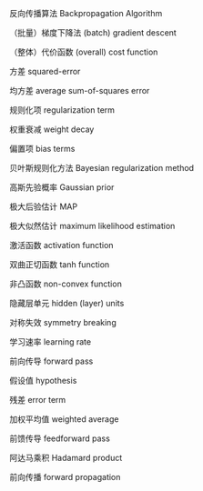 反向传播算法	Backpropagation Algorithm

（批量）梯度下降法	(batch) gradient descent

（整体）代价函数	(overall) cost function

方差	squared-error

均方差	average sum-of-squares error

规则化项	regularization term

权重衰减	weight decay

偏置项	bias terms

贝叶斯规则化方法	Bayesian regularization method

高斯先验概率	Gaussian prior

极大后验估计	MAP

极大似然估计	maximum likelihood estimation

激活函数	activation function

双曲正切函数	tanh function

非凸函数	non-convex function

隐藏层单元	hidden (layer) units

对称失效	symmetry breaking

学习速率	learning rate

前向传导	forward pass

假设值	hypothesis

残差	error term

加权平均值	weighted average

前馈传导	feedforward pass

阿达马乘积	Hadamard product

前向传播	forward propagation